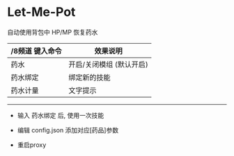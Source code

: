 Let-Me-Pot
======

自动使用背包中 HP/MP 恢复药水

/8频道 键入命令 | 效果说明
--- | ---
药水 | 开启/关闭模组 (默认开启)
药水绑定 | 绑定新的技能
药水计量 | 文字提示

------

- 输入 药水绑定 后, 使用一次技能

- 编辑 config.json 添加对应[药品]参数

- 重启proxy
